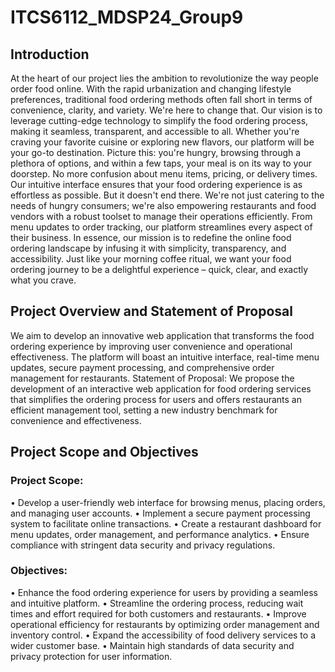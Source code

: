 # ITCS6112_MDSP24_Group9
## Introduction
At the heart of our project lies the ambition to revolutionize the way people order food online. With the rapid urbanization and changing lifestyle preferences, traditional food ordering methods often fall short in terms of convenience, clarity, and variety. We're here to change that.
Our vision is to leverage cutting-edge technology to simplify the food ordering process, making it seamless, transparent, and accessible to all. Whether you're craving your favorite cuisine or exploring new flavors, our platform will be your go-to destination.
Picture this: you're hungry, browsing through a plethora of options, and within a few taps, your meal is on its way to your doorstep. No more confusion about menu items, pricing, or delivery times. Our intuitive interface ensures that your food ordering experience is as effortless as possible.
But it doesn't end there. We're not just catering to the needs of hungry consumers; we're also empowering restaurants and food vendors with a robust toolset to manage their operations efficiently. From menu updates to order tracking, our platform streamlines every aspect of their business.
In essence, our mission is to redefine the online food ordering landscape by infusing it with simplicity, transparency, and accessibility. Just like your morning coffee ritual, we want your food ordering journey to be a delightful experience – quick, clear, and exactly what you crave.
## Project Overview and Statement of Proposal
We aim to develop an innovative web application that transforms the food ordering experience by improving user convenience and operational effectiveness. The platform will boast an intuitive interface, real-time menu updates, secure payment processing, and comprehensive order management for restaurants.
Statement of Proposal: We propose the development of an interactive web application for food ordering services that simplifies the ordering process for users and offers restaurants an efficient management tool, setting a new industry benchmark for convenience and effectiveness.
## Project Scope and Objectives
### Project Scope:
• Develop a user-friendly web interface for browsing menus, placing orders, and managing user accounts.
• Implement a secure payment processing system to facilitate online transactions.
• Create a restaurant dashboard for menu updates, order management, and performance
analytics.
• Ensure compliance with stringent data security and privacy regulations.
### Objectives:
• Enhance the food ordering experience for users by providing a seamless and intuitive platform.
• Streamline the ordering process, reducing wait times and effort required for both customers and restaurants.
• Improve operational efficiency for restaurants by optimizing order management and inventory control.
• Expand the accessibility of food delivery services to a wider customer base.
• Maintain high standards of data security and privacy protection for user information.
